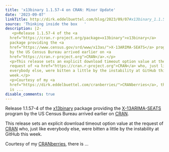```yaml
---
title: 'x13binary 1.1.57-4 on CRAN: Minor Update'
date: '2023-09-07'
linkTitle: http://dirk.eddelbuettel.com/blog/2023/09/07#x13binary_1.1.57-4
source: 'Thinking inside the box   '
description: |2-
   <p>Release 1.1.57-4 of the <a
  href="https://cran.r-project.org/package=x13binary">x13binary</a>
  package providing the <a
  href="https://www.census.gov/srd/www/x13as/">X-13ARIMA-SEATS</a> program
  by the US Census Bureau arrived earlier on <a
  href="https://cran.r-project.org">CRAN</a>.</p>
  <p>This release sets an explicit download timeout option value at the
  request of <a href="https://cran.r-project.org">CRAN</a> who, just like
  everybody else, were bitten a little by the instability at GitHub this
  week.</p>
  <p>Courtesy of my <a
  href="https://dirk.eddelbuettel.com/cranberries/">CRANberries</a>, there
  is ...
disable_comments: true
---
```

 <p>Release 1.1.57-4 of the <a
href="https://cran.r-project.org/package=x13binary">x13binary</a>
package providing the <a
href="https://www.census.gov/srd/www/x13as/">X-13ARIMA-SEATS</a> program
by the US Census Bureau arrived earlier on <a
href="https://cran.r-project.org">CRAN</a>.</p>
<p>This release sets an explicit download timeout option value at the
request of <a href="https://cran.r-project.org">CRAN</a> who, just like
everybody else, were bitten a little by the instability at GitHub this
week.</p>
<p>Courtesy of my <a
href="https://dirk.eddelbuettel.com/cranberries/">CRANberries</a>, there
is ...